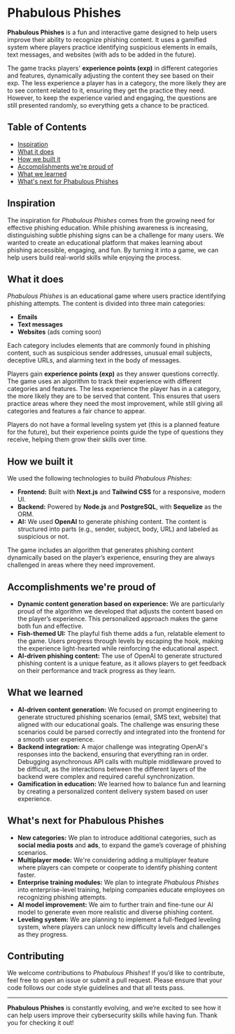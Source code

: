 # Phabulous Phishes

**Phabulous Phishes** is a fun and interactive game designed to help users improve their ability to recognize phishing content. It uses a gamified system where players practice identifying suspicious elements in emails, text messages, and websites (with ads to be added in the future). 

The game tracks players' **experience points (exp)** in different categories and features, dynamically adjusting the content they see based on their exp. The less experience a player has in a category, the more likely they are to see content related to it, ensuring they get the practice they need. However, to keep the experience varied and engaging, the questions are still presented randomly, so everything gets a chance to be practiced.

## Table of Contents

- [Inspiration](#inspiration)
- [What it does](#what-it-does)
- [How we built it](#how-we-built-it)
- [Accomplishments we're proud of](#accomplishments-we're-proud-of)
- [What we learned](#what-we-learned)
- [What's next for Phabulous Phishes](#whats-next-for-phabulous-phishes)

## Inspiration

The inspiration for *Phabulous Phishes* comes from the growing need for effective phishing education. While phishing awareness is increasing, distinguishing subtle phishing signs can be a challenge for many users. We wanted to create an educational platform that makes learning about phishing accessible, engaging, and fun. By turning it into a game, we can help users build real-world skills while enjoying the process.

## What it does

*Phabulous Phishes* is an educational game where users practice identifying phishing attempts. The content is divided into three main categories:
- **Emails**
- **Text messages**
- **Websites** (ads coming soon)

Each category includes elements that are commonly found in phishing content, such as suspicious sender addresses, unusual email subjects, deceptive URLs, and alarming text in the body of messages. 

Players gain **experience points (exp)** as they answer questions correctly. The game uses an algorithm to track their experience with different categories and features. The less experience the player has in a category, the more likely they are to be served that content. This ensures that users practice areas where they need the most improvement, while still giving all categories and features a fair chance to appear.

Players do not have a formal leveling system yet (this is a planned feature for the future), but their experience points guide the type of questions they receive, helping them grow their skills over time.

## How we built it

We used the following technologies to build *Phabulous Phishes*:
- **Frontend:** Built with **Next.js** and **Tailwind CSS** for a responsive, modern UI.
- **Backend:** Powered by **Node.js** and **PostgreSQL**, with **Sequelize** as the ORM.
- **AI:** We used **OpenAI** to generate phishing content. The content is structured into parts (e.g., sender, subject, body, URL) and labeled as suspicious or not.

The game includes an algorithm that generates phishing content dynamically based on the player’s experience, ensuring they are always challenged in areas where they need improvement.

## Accomplishments we're proud of

- **Dynamic content generation based on experience:** We are particularly proud of the algorithm we developed that adjusts the content based on the player’s experience. This personalized approach makes the game both fun and effective.
- **Fish-themed UI:** The playful fish theme adds a fun, relatable element to the game. Users progress through levels by escaping the hook, making the experience light-hearted while reinforcing the educational aspect.
- **AI-driven phishing content:** The use of OpenAI to generate structured phishing content is a unique feature, as it allows players to get feedback on their performance and track progress as they learn.

## What we learned

- **AI-driven content generation:** We focused on prompt engineering to generate structured phishing scenarios (email, SMS text, website) that aligned with our educational goals. The challenge was ensuring these scenarios could be parsed correctly and integrated into the frontend for a smooth user experience.
- **Backend integration:** A major challenge was integrating OpenAI's responses into the backend, ensuring that everything ran in order. Debugging asynchronous API calls with multiple middleware proved to be difficult, as the interactions between the different layers of the backend were complex and required careful synchronization.
- **Gamification in education:** We learned how to balance fun and learning by creating a personalized content delivery system based on user experience.

## What's next for Phabulous Phishes

- **New categories:** We plan to introduce additional categories, such as **social media posts** and **ads**, to expand the game’s coverage of phishing scenarios.
- **Multiplayer mode:** We're considering adding a multiplayer feature where players can compete or cooperate to identify phishing content faster.
- **Enterprise training modules:** We plan to integrate *Phabulous Phishes* into enterprise-level training, helping companies educate employees on recognizing phishing attempts.
- **AI model improvement:** We aim to further train and fine-tune our AI model to generate even more realistic and diverse phishing content.
- **Leveling system:** We are planning to implement a full-fledged leveling system, where players can unlock new difficulty levels and challenges as they progress.

## Contributing

We welcome contributions to *Phabulous Phishes*! If you’d like to contribute, feel free to open an issue or submit a pull request. Please ensure that your code follows our code style guidelines and that all tests pass.

---

**Phabulous Phishes** is constantly evolving, and we’re excited to see how it can help users improve their cybersecurity skills while having fun. Thank you for checking it out!
